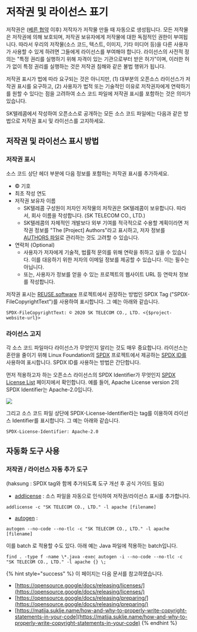 # 저작권 및 라이선스 표기

저작권은 \([베른 협약](https://en.wikipedia.org/wiki/Berne_Convention) 이후\) 저작자가 저작물 만들 때 자동으로 생성됩니다. 모든 저작물은 저작권에 의해  보호되며, 저작권 보유자에게 저작물에 대한 독점적인 권한이 부여됩니다. 따라서 우리의 저작물\(소스 코드, 텍스트, 이미지, 기타 미디어 등\)을 다른 사용자가 사용할 수 있게 하려면 그들에게 라이선스를 부여해야 합니다. 라이선스의 사전적 정의는 "특정 권리를 실행하기 위해 자격이 있는 기관으로부터 받은 허가"이며, 이러한 허가 없이 특정 권리를 실행하는 것은 저작권 침해와 같은 불법 행위가 됩니다. 

저작권 표시가 법에 따라 요구되는 것은 아니지만, \(1\) 대부분의 오픈소스 라이선스가 저작권 표시를 요구하고, \(2\) 사용자가 법적 또는 기술적인 이유로 저작권자에게 연락하기를 원할 수 있다는 점을 고려하여 소스 코드 파일에 저작권 표시를 포함하는 것은 의미가 있습니다. 

SK텔레콤에서 작성하여 오픈소스로 공개하는 모든 소스 코드 파일에는 다음과 같은 방법으로 저작권 표시 및 라이선스를 고지하세요. 

## 저작권 및 라이선스 표시 방법

### 저작권 표시

소스 코드 상단 헤더 부분에 다음 정보를 포함하는 저작권 표시를 추가하세요. 

* © 기호
* 최초 작성 연도
* 저작권 보유자 이름
  * SK텔레콤 구성원이 저자인 저작물의 저작권은 SK텔레콤이 보유합니다. 따라서, 회사 이름을 작성합니다. \(SK TELECOM CO., LTD.\)
  * SK텔레콤의 자체적인 개발보다 외부 기여를 적극적으로 수용할 계획이라면 저작권 정보를 "The \[Project\] Authors"라고 표시하고, 저자 정보를 [AUTHORS 파일](https://opensource-skt.gitbook.io/guide/creating/creating/release/accept/authors)로 관리하는 것도 고려할 수 있습니다.
* 연락처 \(Optional\)
  * 사용자가 저자에게 기술적, 법률적 문의를 위해 연락을 취하고 싶을 수 있습니다. 이를 대응하기 위한 저자의 이메일 정보를 제공할 수 있습니다. 이는 필수는 아닙니다. 
  * 또는, 사용자가 정보를 얻을 수 있는 프로젝트의 웹사이트 URL 등 연락처 정보를 작성합니다.

저작권 표시는 [REUSE.software](https://reuse.software/) 프로젝트에서 권장하는 방법인 SPDX Tag \("SPDX-FileCopyrightText"\)를 사용하여 표시합니다. 그 예는 아래와 같습니다. 

```text
SPDX-FileCopyrightText: © 2020 SK TELECOM CO., LTD. <{$project-website-url}>
```

### 라이선스 고지

각 소스 코드 파일마다 라이선스가 무엇인지 알리는 것도 매우 중요합니다. 라이선스는 혼란을 줄이기 위해 Linux Foundation의 [SPDX](https://spdx.org/) 프로젝트에서 제공하는 [SPDX ID를](https://spdx.org/ids) 사용하여 표시합니다. SPDX ID를 사용하는 방법은 간단합니다. 

먼저 적용하고자 하는 오픈소스 라이선스의 SPDX Identifier가 무엇인지 [SPDX License List](https://spdx.org/licenses/) 페이지에서 확인합니다. 예를 들어, Apache License version 2의 SPDX Identifier는 Apache-2.0입니다.

![](https://t1.daumcdn.net/thumb/R1280x0/?fname=http%3A%2F%2Ft1.daumcdn.net%2Fbrunch%2Fservice%2Fuser%2F9399%2Fimage%2F52k_mIfC4DbQz9aZf9Eteb3PH6A.png)

그리고 소스 코드 파일 상단에 SPDX-License-Identifier라는 tag를 이용하여 라이선스 Identifier를 표시합니다. 그 예는 아래와 같습니다. 

```text
SPDX-License-Identifier: Apache-2.0
```

## 자동화 도구 사용

### 저작권 / 라이선스 자동 추가 도구

\(haksung : SPDX tag와 함께 추가되도록 도구 개선 후 공식 가이드 필요\)

* [addlicense](https://github.com/google/addlicense) : 소스 파일을 자동으로 인식하여 저작권/라이선스 표시를 추가합니다. 

```text
addlicense -c "SK TELECOM CO., LTD." -l apache [filename]
```

* [autogen](https://github.com/mbrukman/autogen) : 

```text
autogen --no-code --no-tlc -c "SK TELECOM CO., LTD." -l apache [filename]
```

이를 batch 로 적용할 수도 있다. 아래 예는 Java 파일에 적용하는 batch입니다. 

```text
find . -type f -name \*.java -exec autogen -i --no-code --no-tlc -c "SK TELECOM CO., LTD." -l apache {} \;
```

{% hint style="success" %}
이 페이지는 다음 문서를 참고하였습니다. 

* [https://opensource.google/docs/releasing/licenses/](https://opensource.google/docs/releasing/licenses/)
* [https://opensource.google/docs/releasing/preparing/](https://opensource.google/docs/releasing/preparing/)
* [https://matija.suklje.name/how-and-why-to-properly-write-copyright-statements-in-your-code](https://matija.suklje.name/how-and-why-to-properly-write-copyright-statements-in-your-code)
{% endhint %}

